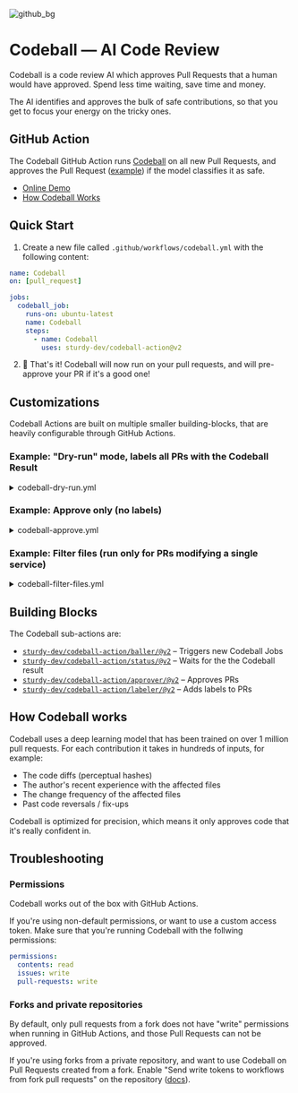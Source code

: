 ![github_bg](https://user-images.githubusercontent.com/47952/170700847-bb0cac65-f269-4758-955a-632c48f47290.png)

# Codeball &mdash; AI Code Review

Codeball is a code review AI which approves Pull Requests that a human would have approved. Spend less time waiting, save time and money.

The AI identifies and approves the bulk of safe contributions, so that you get to focus your energy on the tricky ones.

## GitHub Action

The Codeball GitHub Action runs [Codeball](https://codeball.ai/) on all new Pull Requests, and approves the Pull Request ([example](https://github.com/sturdy-dev/codeball-action/pull/7)) if the model classifies it as safe.

- [Online Demo](https://codeball.ai/)
- [How Codeball Works](https://codeball.ai/how)

## Quick Start

1. Create a new file called `.github/workflows/codeball.yml` with the following content:

```yaml
name: Codeball
on: [pull_request]

jobs:
  codeball_job:
    runs-on: ubuntu-latest
    name: Codeball
    steps:
      - name: Codeball
        uses: sturdy-dev/codeball-action@v2
```

2. 🎉 That's it! Codeball will now run on your pull requests, and will pre-approve your PR if it's a good one!

## Customizations

Codeball Actions are built on multiple smaller building-blocks, that are heavily configurable through GitHub Actions.

### Example: "Dry-run" mode, labels all PRs with the Codeball Result

<details>
  <summary>codeball-dry-run.yml</summary>
  
```yaml
on: [pull_request]

permissions:
  contents: read
  issues: write
  pull-requests: write

jobs:
  codeball:
    runs-on: ubuntu-latest
    name: Codeball
    steps:

      # Start a new Codeball review job
      # This step is asynchronous and will return a job id
      - name: Trigger Codeball
        id: codeball_baller
        uses: sturdy-dev/codeball-action/baller@v2


      # Wait for Codeball to return the status
      - name: Get Status
        id: codeball_status
        uses: sturdy-dev/codeball-action/status@v2
        with:
          codeball-job-id: ${{ steps.codeball_baller.outputs.codeball-job-id }}

      # If Codeball approved the contribution, add a "codeball:approved" label
      - name: Label Approved
        uses: sturdy-dev/codeball-action/labeler@v2
        if: ${{ steps.codeball_status.outputs.approved == 'true' }}
        with:
          name: "codeball:approved"
          color: "86efac" # green

      # If Codeball did not approve the contribution, add a "codeball:needs-review" label
      - name: Label Needs Review
        uses: sturdy-dev/codeball-action/labeler@v2
        if: ${{ steps.codeball_status.outputs.approved == 'false' }}
        with:
          name: "codeball:needs-review"
          color: "bfdbfe" # blue

```
</details>

### Example: Approve only (no labels)

<details>
  <summary>codeball-approve.yml</summary>
  
```yaml
on: [pull_request]

permissions:
  contents: read
  issues: write
  pull-requests: write

jobs:
  codeball:
    runs-on: ubuntu-latest
    name: Codeball
    steps:

      # Start a new Codeball review job
      # This step is asynchronous and will return a job id
      - name: Trigger Codeball
        id: codeball_baller
        uses: sturdy-dev/codeball-action/baller@v2


      # Wait for Codeball to return the status
      - name: Get Status
        id: codeball_status
        uses: sturdy-dev/codeball-action/status@v2
        with:
          codeball-job-id: ${{ steps.codeball_baller.outputs.codeball-job-id }}

      # If Codeball approved the contribution, approve the PR
      - name: Approve PR
        uses: sturdy-dev/codeball-action/approver@v2
        if: ${{ steps.codeball_status.outputs.approved == 'true' }}
        with:
          message: "Codeball: LGTM! :+1:"
```
</details>


### Example: Filter files (run only for PRs modifying a single service)

<details>
  <summary>codeball-filter-files.yml</summary>
  
```yaml
on:
  pull_request:
    # Run Codeball only if files under "/web/" has been modified (and no other files)
    # See: https://docs.github.com/en/actions/using-workflows/workflow-syntax-for-github-actions#example-including-and-excluding-paths
    paths:
      - '!**'
      - '/web/**'

permissions:
  contents: read
  issues: write
  pull-requests: write

jobs:
  codeball:
    runs-on: ubuntu-latest
    name: Codeball

    steps:

      # Start a new Codeball review job
      # This step is asynchronous and will return a job id
      - name: Trigger Codeball
        id: codeball_baller
        uses: sturdy-dev/codeball-action/baller@v2


      # Wait for Codeball to return the status
      - name: Get Status
        id: codeball_status
        uses: sturdy-dev/codeball-action/status@v2
        with:
          codeball-job-id: ${{ steps.codeball_baller.outputs.codeball-job-id }}

      # If Codeball approved the contribution, approve the PR
      - name: Approve PR
        uses: sturdy-dev/codeball-action/approver@v2
        if: ${{ steps.codeball_status.outputs.approved == 'true' }}
        with:
          message: "Codeball: LGTM! :+1:"
```
</details>


## Building Blocks

The Codeball sub-actions are:

* [`sturdy-dev/codeball-action/baller/@v2`](./baller/README.md) – Triggers new Codeball Jobs
* [`sturdy-dev/codeball-action/status/@v2`](./status/README.md) – Waits for the the Codeball result
* [`sturdy-dev/codeball-action/approver/@v2`](./approver/README.md) – Approves PRs
* [`sturdy-dev/codeball-action/labeler/@v2`](./labeler/README.md) – Adds labels to PRs

## How Codeball works

Codeball uses a deep learning model that has been trained on over 1 million pull requests. For each contribution it takes in hundreds of inputs, for example:

- The code diffs (perceptual hashes)
- The author's recent experience with the affected files
- The change frequency of the affected files
- Past code reversals / fix-ups

Codeball is optimized for precision, which means it only approves code that it's really confident in.

## Troubleshooting

### Permissions

Codeball works out of the box with GitHub Actions. 

If you're using non-default permissions, or want to use a custom access token. Make sure that you're running Codeball with the follwing permissions:

```yaml
permissions:
  contents: read
  issues: write
  pull-requests: write
```

### Forks and private repositories

By default, only pull requests from a fork does not have "write" permissions when running in GitHub Actions, and those Pull Requests can not be approved.

If you're using forks from a private repository, and want to use Codeball on Pull Requests created from a fork.  Enable "Send write tokens to workflows from fork pull requests" on the repository ([docs](https://docs.github.com/en/repositories/managing-your-repositorys-settings-and-features/enabling-features-for-your-repository/managing-github-actions-settings-for-a-repository#enabling-workflows-for-private-repository-forks)).
